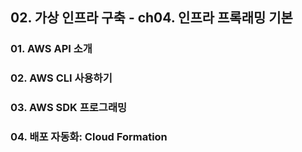 ## 02. 가상 인프라 구축 - ch04. 인프라 프록래밍 기본

### 01. AWS API 소개
### 02. AWS CLI 사용하기
### 03. AWS SDK 프로그래밍
### 04. 배포 자동화: Cloud Formation